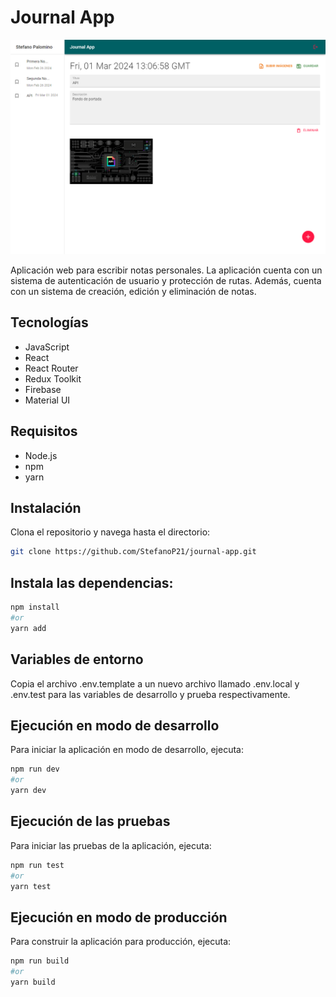# Journal App

![Imagen de previsualización](public/journal.png)

Aplicación web para escribir notas personales. La aplicación cuenta con un sistema de autenticación de usuario y protección de rutas. Además, cuenta con un sistema de creación, edición y eliminación de notas.

## Tecnologías

- JavaScript
- React
- React Router
- Redux Toolkit
- Firebase
- Material UI

## Requisitos

- Node.js
- npm
- yarn

## Instalación

Clona el repositorio y navega hasta el directorio:

```bash
git clone https://github.com/StefanoP21/journal-app.git
```

## Instala las dependencias:

```bash
npm install
#or
yarn add
```

## Variables de entorno

Copia el archivo .env.template a un nuevo archivo llamado .env.local y .env.test para las variables de desarrollo y prueba respectivamente.

## Ejecución en modo de desarrollo

Para iniciar la aplicación en modo de desarrollo, ejecuta:

```bash
npm run dev
#or
yarn dev
```

## Ejecución de las pruebas

Para iniciar las pruebas de la aplicación, ejecuta:

```bash
npm run test
#or
yarn test
```

## Ejecución en modo de producción

Para construir la aplicación para producción, ejecuta:

```bash
npm run build
#or
yarn build
```
